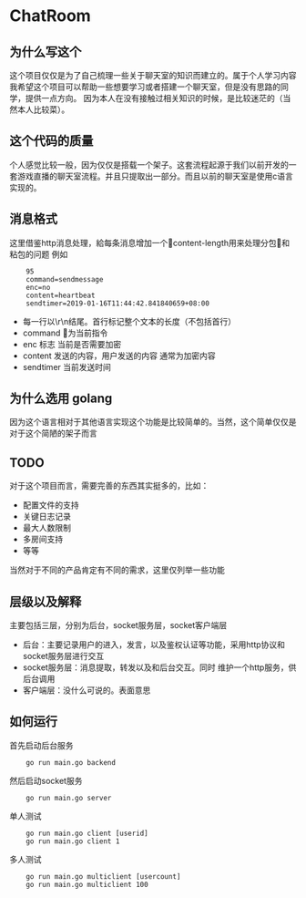 # ChatRoom

## 为什么写这个
这个项目仅仅是为了自己梳理一些关于聊天室的知识而建立的。属于个人学习内容
我希望这个项目可以帮助一些想要学习或者搭建一个聊天室，但是没有思路的同学，提供一点方向。
因为本人在没有接触过相关知识的时候，是比较迷茫的（当然本人比较菜）。

## 这个代码的质量
个人感觉比较一般，因为仅仅是搭载一个架子。这套流程起源于我们以前开发的一套游戏直播的聊天室流程。并且只提取出一部分。而且以前的聊天室是使用c语言实现的。

## 消息格式
这里借鉴http消息处理，給每条消息增加一个content-length用来处理分包和粘包的问题
例如
```
    95
    command=sendmessage
    enc=no
    content=heartbeat
    sendtimer=2019-01-16T11:44:42.841840659+08:00

```
- 每一行以\r\n结尾。首行标记整个文本的长度（不包括首行）
- command 为当前指令
- enc 标志 当前是否需要加密
- content 发送的内容，用户发送的内容 通常为加密内容
- sendtimer 当前发送时间
## 为什么选用 golang
因为这个语言相对于其他语言实现这个功能是比较简单的。当然，这个简单仅仅是对于这个简陋的架子而言

## TODO
对于这个项目而言，需要完善的东西其实挺多的，比如：
+ 配置文件的支持
+ 关键日志记录
+ 最大人数限制
+ 多房间支持
+ 等等

当然对于不同的产品肯定有不同的需求，这里仅列举一些功能

## 层级以及解释
主要包括三层，分别为后台，socket服务层，socket客户端层
+ 后台：主要记录用户的进入，发言，以及鉴权认证等功能，采用http协议和socket服务层进行交互
+ socket服务层：消息提取，转发以及和后台交互。同时 维护一个http服务，供后台调用
+ 客户端层：没什么可说的。表面意思
  
## 如何运行
首先启动后台服务
```
    go run main.go backend 
```

然后启动socket服务
```
    go run main.go server
```
单人测试
```
    go run main.go client [userid]
    go run main.go client 1
```

多人测试
```
    go run main.go multiclient [usercount]
    go run main.go multiclient 100
```